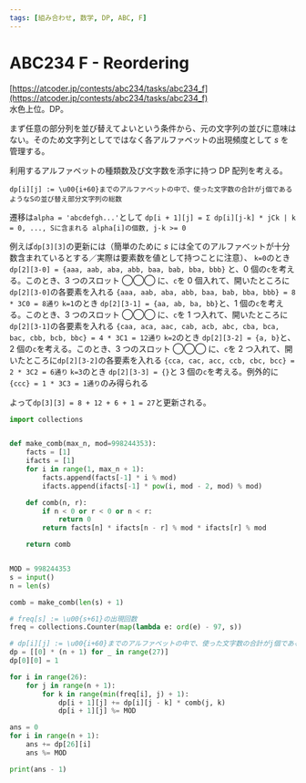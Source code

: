 ```yaml
---
tags: [組み合わせ, 数学, DP, ABC, F]
---
```


# ABC234 F - Reordering

[https://atcoder.jp/contests/abc234/tasks/abc234_f](https://atcoder.jp/contests/abc234/tasks/abc234_f)  
水色上位。DP。

まず任意の部分列を並び替えてよいという条件から、元の文字列の並びに意味はない。そのため文字列としてではなく各アルファベットの出現頻度として $s$ を管理する。

利用するアルファベットの種類数及び文字数を添字に持つ DP 配列を考える。

`dp[i][j] := \u00{i+60}までのアルファベットの中で、使った文字数の合計がj個であるようなSの並び替え部分文字列の総数`

遷移は`alpha = 'abcdefgh...'`として
`dp[i + 1][j] = Σ dp[i][j-k] * jCk | k = 0, ..., Sに含まれる alpha[i]の個数, j-k >= 0`

例えば`dp[3][3]`の更新には（簡単のために $s$ には全てのアルファベットが十分数含まれているとする／実際は要素数を値として持つことに注意）、
`k=0`のとき
`dp[2][3-0] = {aaa, aab, aba, abb, baa, bab, bba, bbb}` と、0 個の`c`を考える。このとき、3 つのスロット ◯◯◯ に、`c`を 0 個入れて、開いたところに`dp[2][3-0]`の各要素を入れる
`{aaa, aab, aba, abb, baa, bab, bba, bbb} = 8 * 3C0 = 8通り`
`k=1`のとき
`dp[2][3-1] = {aa, ab, ba, bb}`と、1 個の`c`を考える。このとき、3 つのスロット ◯◯◯ に、`c`を 1 つ入れて、開いたところに`dp[2][3-1]`の各要素を入れる
`{caa, aca, aac, cab, acb, abc, cba, bca, bac, cbb, bcb, bbc} = 4 * 3C1 = 12通り`
`k=2`のとき
`dp[2][3-2] = {a, b}`と、2 個の`c`を考える。このとき、3 つのスロット ◯◯◯ に、`c`を 2 つ入れて、開いたところに`dp[2][3-2]`の各要素を入れる
`{cca, cac, acc, ccb, cbc, bcc} = 2 * 3C2 = 6通り`
`k=3`のとき
`dp[2][3-3] = {}`と 3 個の`c`を考える。例外的に`{ccc} = 1 * 3C3 = 1通り`のみ得られる

よって`dp[3][3] = 8 + 12 + 6 + 1 = 27`と更新される。

```py
import collections


def make_comb(max_n, mod=998244353):
    facts = [1]
    ifacts = [1]
    for i in range(1, max_n + 1):
        facts.append(facts[-1] * i % mod)
        ifacts.append(ifacts[-1] * pow(i, mod - 2, mod) % mod)

    def comb(n, r):
        if n < 0 or r < 0 or n < r:
            return 0
        return facts[n] * ifacts[n - r] % mod * ifacts[r] % mod

    return comb


MOD = 998244353
s = input()
n = len(s)

comb = make_comb(len(s) + 1)

# freq[s] := \u00{s+61}の出現回数
freq = collections.Counter(map(lambda e: ord(e) - 97, s))

# dp[i][j] := \u00{i+60}までのアルファベットの中で、使った文字数の合計がj個であるようなSの並び替え部分文字列の総数
dp = [[0] * (n + 1) for _ in range(27)]
dp[0][0] = 1

for i in range(26):
    for j in range(n + 1):
        for k in range(min(freq[i], j) + 1):
            dp[i + 1][j] += dp[i][j - k] * comb(j, k)
            dp[i + 1][j] %= MOD

ans = 0
for i in range(n + 1):
    ans += dp[26][i]
    ans %= MOD

print(ans - 1)

```

